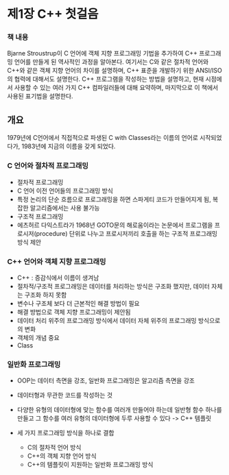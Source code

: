 # 제1장 C++ 첫걸음

### 책 내용

Bjarne Stroustrup이 C 언어에 객체 지향 프로그래밍 기법을 추가하여 C++ 프로그래밍 언어를 만들게 된 역사적인 과정을 알아본다. 여기서는 C와 같은 절차적 언어와 C++와 같은 객체 지향 언어의 차이를 설명하며, C++ 표준을 개발하기 위한 ANSI/ISO의 협력에 대해서도 설명한다. C++ 프로그램을 작성하는 방법을 설명하고, 현재 시점에서 사용할 수 있는 여러 가지 C++ 컴파일러들에 대해 요약하며, 마지막으로 이 책에서 사용된 표기법을 설명한다.

## 개요

1979년에 C언어에서 직접적으로 파생된 C with Classes라는 이름의 언어로 시작되었다가, 1983년에 지금의 이름을 갖게 되었다.

### C 언어와 절차적 프로그래밍

- 절차적 프로그래밍
- C 언어 이전 언어들의 프로그래밍 방식
- 특정 논리의 단순 흐름으로 프로그래밍을 하면 스파게티 코드가 만들어지게 됨, 복잡한 알고리즘에서는 사용 불가능
- 구조적 프로그래밍
-  에츠허르 다익스트라가 1968년 GOTO문의 해로움이라는 논문에서 프로그램을 프로시저(procedure) 단위로 나누고 프로시저끼리 호출을 하는 구조적 프로그래밍 방식 제안

### C++ 언어와 객체 지향 프로그래밍

- C++ : 증감식에서 이름이 생겨남
- 절차적/구조적 프로그래밍은 데이터를 처리하는 방식은 구조화 했지만, 데이터 자체는 구조화 하지 못함
- 변수나 구조체 보다 더 근본적인 해결 방법이 필요
- 해결 방법으로 객체 지향 프로그래밍이 제안됨
- 데이터 처리 위주의 프로그래밍 방식에서 데이터 자체 위주의 프로그래밍 방식으로의 변화
- 객체의 개념 중요
- Class

### 일반화 프로그래밍

- OOP는 데이터 측면을 강조, 일반화 프로그래밍은 알고리즘 측면을 강조
- 데이터형과 무관한 코드를 작성하는 것
- 다양한 유형의 데이터형에 맞는 함수를 여러개 만들어야 하는데 일반형 함수 하나를 만들고 그 함수를 여러 유형의 데이터형에 두루 사용할 수 있다 -> C++ 템플릿

- 세 가지 프로그래밍 방식을 하나로 결합
  - C의 절차적 언어 방식
  - C++의 객체 지향 언어 방식
  - C++의 템플릿이 지원하는 일반화 프로그래밍 방식
